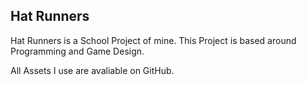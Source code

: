 ## Hat Runners

Hat Runners is a School Project of mine. This Project is based around Programming and Game Design.

All Assets I use are avaliable on GitHub.
